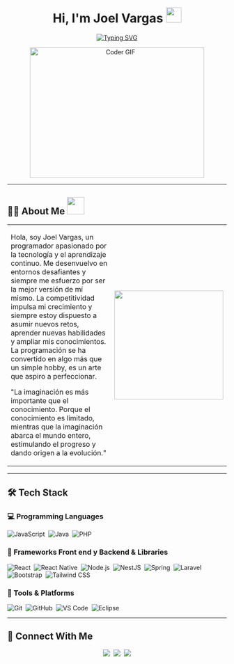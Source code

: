 <h1 align="center">Hi, I'm Joel Vargas <img src="https://media.giphy.com/media/hvRJCLFzcasrR4ia7z/giphy.gif" width="35px"></h1>

<p align="center">
  <a href="https://git.io/typing-svg">
    <img src="https://readme-typing-svg.demolab.com?font=Fira+Code&pause=1000&center=true&vCenter=true&width=435&lines=Joel+Vargas+J.;Full+Stack+Developer;Systems+Engineer;Competitive+Programmer" alt="Typing SVG" />
  </a>
</p>

<p align="center">
  <img src="https://media.giphy.com/media/SWoSkN6DxTszqIKEqv/giphy.gif" width="400" height="300" alt="Coder GIF" />
</p>

---

## 🧑‍💻 About Me <img src="https://github.com/7oSkaaa/7oSkaaa/blob/main/Images/about_me.gif?raw=true" width="40px">

<div align="justify">

<table>
<tr>
<td>

Hola, soy Joel Vargas, un programador apasionado por la tecnología y el aprendizaje continuo. Me desenvuelvo en entornos desafiantes y siempre me esfuerzo por ser la mejor versión de mí mismo. La competitividad impulsa mi crecimiento y siempre estoy dispuesto a asumir nuevos retos, aprender nuevas habilidades y ampliar mis conocimientos. La programación se ha convertido en algo más que un simple hobby, es un arte que aspiro a perfeccionar.

"La imaginación es más importante que el conocimiento. Porque el conocimiento es limitado, mientras que la imaginación abarca el mundo entero, estimulando el progreso y dando origen a la evolución."

</td>
<td>
  <img src="https://github.com/7oSkaaa/7oSkaaa/blob/main/Images/Right_Side.gif?raw=true" width="250px"/>
</td>
</tr>
</table>

</div>


---

## 🛠 Tech Stack

### 💻 Programming Languages  
![JavaScript](https://img.shields.io/badge/-JavaScript-05122A?style=flat&logo=javascript)&nbsp;
![Java](https://img.shields.io/badge/-Java-05122A?style=flat&logo=java&logoColor=FFA518)&nbsp;
![PHP](https://img.shields.io/badge/-PHP-05122A?style=flat&logo=php)&nbsp;

### 🧰 Frameworks Front end y Backend & Libraries  
![React](https://img.shields.io/badge/-React-05122A?style=flat&logo=react)&nbsp;
![React Native](https://img.shields.io/badge/-React%20Native-05122A?style=flat&logo=react)&nbsp;
![Node.js](https://img.shields.io/badge/-Node.js-05122A?style=flat&logo=node.js)&nbsp;
![NestJS](https://img.shields.io/badge/-NestJS-05122A?style=flat&logo=nestjs&logoColor=E0234E)&nbsp;
![Spring](https://img.shields.io/badge/-Spring-05122A?style=flat&logo=spring)&nbsp;
![Laravel](https://img.shields.io/badge/-Laravel-05122A?style=flat&logo=laravel)&nbsp;
![Bootstrap](https://img.shields.io/badge/-Bootstrap-05122A?style=flat&logo=bootstrap&logoColor=563D7C)&nbsp;
![Tailwind CSS](https://img.shields.io/badge/-Tailwind%20CSS-05122A?style=flat&logo=tailwind-css&logoColor=38B2AC)
&nbsp;

### 🧪 Tools & Platforms  
![Git](https://img.shields.io/badge/-Git-05122A?style=flat&logo=git)&nbsp;
![GitHub](https://img.shields.io/badge/-GitHub-05122A?style=flat&logo=github)&nbsp;
![VS Code](https://img.shields.io/badge/-VS%20Code-05122A?style=flat&logo=visual-studio-code&logoColor=007ACC)&nbsp;
![Eclipse](https://img.shields.io/badge/-Eclipse-05122A?style=flat&logo=eclipse-ide&logoColor=2C2255)



---

## 🤝 Connect With Me

<p align="center">
  <a href="https://www.linkedin.com/in/tu-linkedin"><img src="https://img.shields.io/badge/-LinkedIn-05122A?style=flat&logo=linkedin" /></a>&nbsp;
  <a href="https://github.com/tu-usuario"><img src="https://img.shields.io/badge/-GitHub-05122A?style=flat&logo=github" /></a>&nbsp;
  <a href="mailto:tuemail@gmail.com"><img src="https://img.shields.io/badge/-Gmail-05122A?style=flat&logo=gmail" /></a>
</p>

